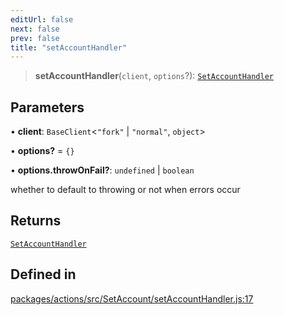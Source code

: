 ```yaml
---
editUrl: false
next: false
prev: false
title: "setAccountHandler"
---
```


> **setAccountHandler**(`client`, `options`?): [`SetAccountHandler`](/reference/tevm/actions/type-aliases/setaccounthandler/)

## Parameters

• **client**: `BaseClient`\<`"fork"` \| `"normal"`, `object`\>

• **options?** = `{}`

• **options.throwOnFail?**: `undefined` \| `boolean`

whether to default to throwing or not when errors occur

## Returns

[`SetAccountHandler`](/reference/tevm/actions/type-aliases/setaccounthandler/)

## Defined in

[packages/actions/src/SetAccount/setAccountHandler.js:17](https://github.com/evmts/tevm-monorepo/blob/main/packages/actions/src/SetAccount/setAccountHandler.js#L17)
